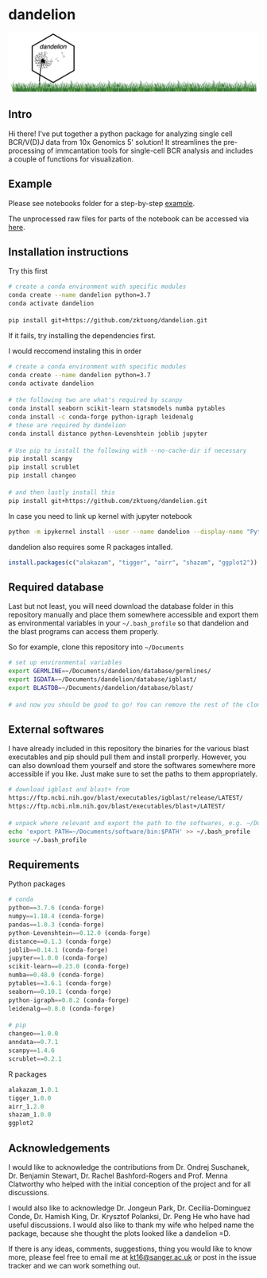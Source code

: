 # dandelion

![dandelion_logo](notebooks/img/dandelion_logo.png)

## Intro
Hi there! I've put together a python package for analyzing single cell BCR/V(D)J data from 10x Genomics 5' solution! It streamlines the pre-processing of immcantation tools for single-cell BCR analysis and includes a couple of functions for visualization.

## Example
Please see notebooks folder for a step-by-step [example](notebooks/).

The unprocessed raw files for parts of the notebook can be accessed via [here](example_data/).

## Installation instructions

Try this first
```bash
# create a conda environment with specific modules
conda create --name dandelion python=3.7
conda activate dandelion

pip install git+https://github.com/zktuong/dandelion.git
```

If it fails, try installing the dependencies first.

I would reccomend instaling this in order
```bash
# create a conda environment with specific modules
conda create --name dandelion python=3.7
conda activate dandelion

# the following two are what's required by scanpy
conda install seaborn scikit-learn statsmodels numba pytables
conda install -c conda-forge python-igraph leidenalg 
# these are required by dandelion
conda install distance python-Levenshtein joblib jupyter

# Use pip to install the following with --no-cache-dir if necessary
pip install scanpy
pip install scrublet
pip install changeo

# and then lastly install this
pip install git+https://github.com/zktuong/dandelion.git
````
In case you need to link up kernel with jupyter notebook
```bash
python -m ipykernel install --user --name dandelion --display-name "Python (dandelion)"
```


dandelion also requires some R packages intalled.
```R
install.packages(c("alakazam", "tigger", "airr", "shazam", "ggplot2"))
```


## Required database
Last but not least, you will need download the database folder in this repository manually and place them somewhere accessible and export them as environmental variables in your `~/.bash_profile` so that dandelion and the blast programs can access them properly.

So for example, clone this repository into `~/Documents`
```bash
# set up environmental variables
export GERMLINE=~/Documents/dandelion/database/germlines/
export IGDATA=~/Documents/dandelion/database/igblast/
export BLASTDB=~/Documents/dandelion/database/blast/

# and now you should be good to go! You can remove the rest of the cloned folder (other then the database folder) in ~/Documents as the package is installed.
``` 


## External softwares
I have already included in this repository the binaries for the various blast executables and pip should pull them and install prorperly. However, you can also download them yourself and store the softwares somewhere more accessible if you like. Just make sure to set the paths to them appropriately.
```bash
# download igblast and blast+ from
https://ftp.ncbi.nih.gov/blast/executables/igblast/release/LATEST/
https://ftp.ncbi.nlm.nih.gov/blast/executables/blast+/LATEST/

# unpack where relevant and export the path to the softwares, e.g. ~/Documents/
echo 'export PATH=~/Documents/software/bin:$PATH' >> ~/.bash_profile
source ~/.bash_profile
```


## Requirements
Python packages
```python
# conda
python==3.7.6 (conda-forge)
numpy==1.18.4 (conda-forge)
pandas==1.0.3 (conda-forge)
python-Levenshtein==0.12.0 (conda-forge)
distance==0.1.3 (conda-forge)
joblib==0.14.1 (conda-forge)
jupyter==1.0.0 (conda-forge)
scikit-learn==0.23.0 (conda-forge)
numba==0.48.0 (conda-forge)
pytables==3.6.1 (conda-forge)
seaborn==0.10.1 (conda-forge)
python-igraph==0.8.2 (conda-forge)
leidenalg==0.8.0 (conda-forge)

# pip
changeo==1.0.0
anndata==0.7.1
scanpy==1.4.6
scrublet==0.2.1
```
R packages
```R
alakazam_1.0.1
tigger_1.0.0
airr_1.2.0
shazam_1.0.0
ggplot2
```

## Acknowledgements
I would like to acknowledge the contributions from Dr. Ondrej Suschanek, Dr. Benjamin Stewart, Dr. Rachel Bashford-Rogers and Prof. Menna Clatworthy who helped with the initial conception of the project and for all discussions. 

I would also like to acknowledge Dr. Jongeun Park, Dr. Cecilia-Dominguez Conde, Dr. Hamish King, Dr. Krysztof Polanksi, Dr. Peng He who have had useful discussions. I would also like to thank my wife who helped name the package, because she thought the plots looked like a dandelion =D.

If there is any ideas, comments, suggestions, thing you would like to know more, please feel free to email me at kt16@sanger.ac.uk or post in the issue tracker and we can work something out.
